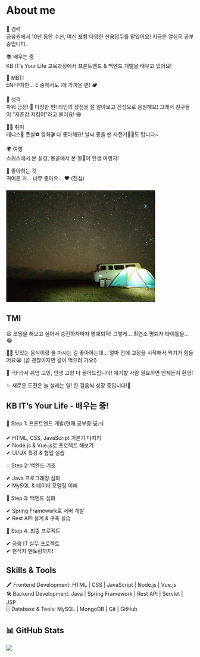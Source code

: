 <h1 align="left">About me</h1>

###

<p align="left">💼 경력<br>
금융권에서 10년 동안 수신, 여신 포함 다양한 신용업무를 맡았어요! 지금은 열심히 공부 중입니다.<br>

📚 배우는 중<br>
KB IT’s Your Life 교육과정에서 프론트엔드 & 백엔드 개발을 배우고 있어요!<br>

📸 MBTI<br>
ENFP지만… E 중에서도 I에 가까운 편! 🏕️ <br>

🌟 성격<br>
파워 긍정! 💪 다정한 편! 타인의 장점을 잘 알아보고 진심으로 응원해요! 그래서 친구들이 "자존감 지킴이"라고 불러요! 😆<br>

🚴‍♂️ 취미<br>
테니스🎾 풋살⚽ 영화🎬 다 좋아해요! 날씨 좋을 땐 자전거🚴‍♂️도 탑니다~<br>

🌍 여행<br>
스위스에서 본 설경, 몽골에서 본 별🌠이 인생 여행지!

🐻 좋아하는 것<br>
귀여운 거... 너무 좋아요... ❤️ (진심)

</p>

###

![My Profile Image](assets/star.jpg)

<h2 align="left">TMI</h2>
<p align="left">😆 코딩을 해보고 싶어서 승진하자마자 명예퇴직! 그렇게... 최연소 명퇴자 타이틀을… 😂<br>

🍻🍖 맛있는 음식이랑 술 마시는 걸 좋아하는데… 얼마 전에 교정을 시작해서 먹기가 힘들어요😭 (곧 괜찮아지면 같이 먹으러 가요!)<br>

🌻 극F라서 취업 고민, 인생 고민 다 들어드립니다! 얘기할 사람 필요하면 언제든지 환영!<br>

✨ 새로운 도전은 늘 설레는 일! 한 걸음씩 성장 중입니다!💪</p>

###

<h2 align="left">KB IT’s Your Life - 배우는 중!</h2>

###

<p align="left">📖 Step 1: 프론트엔드 개발(현재 공부중!💻🔥)<br>

✔ HTML, CSS, JavaScript 기본기 다지기<br>
✔ Node.js & Vue.js로 프로젝트 해보기<br>
✔ UI/UX 특강 & 협업 실습<br>

💡 Step 2: 백엔드 기초<br>

✔ Java 프로그래밍 심화<br>
✔ MySQL & 데이터 모델링 이해<br>

🚀 Step 3: 백엔드 심화<br>

✔ Spring Framework로 서버 개발<br>
✔ Rest API 설계 & 구축 실습<br>

🌟 Step 4: 최종 프로젝트<br>

✔ 금융 IT 실무 프로젝트<br>
✔ 현직자 멘토링까지!<br>

###

<h2 align="left">Skills & Tools</h2>
<p align="left">🖍️ Frontend Development: HTML | CSS | JavaScript | Node.js | Vue.js<br>🛠️ Backend Development: Java | Spring Framework | Rest API | Servlet | JSP<br>🗄️ Database & Tools: MySQL | MongoDB | Git | GitHub</p>

###

## <h2> 📊 GitHub Stats </h2>

![](https://github-readme-stats.vercel.app/api?username=HyeEmpathyDev&theme=default&hide_border=false&include_all_commits=true&count_private=true)

###
